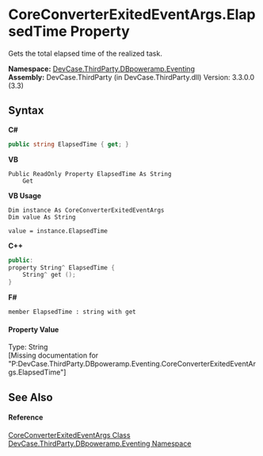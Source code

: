 # CoreConverterExitedEventArgs.ElapsedTime Property 
 

Gets the total elapsed time of the realized task.

**Namespace:**&nbsp;<a href="N_DevCase_ThirdParty_DBpoweramp_Eventing">DevCase.ThirdParty.DBpoweramp.Eventing</a><br />**Assembly:**&nbsp;DevCase.ThirdParty (in DevCase.ThirdParty.dll) Version: 3.3.0.0 (3.3)

## Syntax

**C#**<br />
``` C#
public string ElapsedTime { get; }
```

**VB**<br />
``` VB
Public ReadOnly Property ElapsedTime As String
	Get
```

**VB Usage**<br />
``` VB Usage
Dim instance As CoreConverterExitedEventArgs
Dim value As String

value = instance.ElapsedTime

```

**C++**<br />
``` C++
public:
property String^ ElapsedTime {
	String^ get ();
}
```

**F#**<br />
``` F#
member ElapsedTime : string with get

```


#### Property Value
Type: String<br />\[Missing <value> documentation for "P:DevCase.ThirdParty.DBpoweramp.Eventing.CoreConverterExitedEventArgs.ElapsedTime"\]

## See Also


#### Reference
<a href="T_DevCase_ThirdParty_DBpoweramp_Eventing_CoreConverterExitedEventArgs">CoreConverterExitedEventArgs Class</a><br /><a href="N_DevCase_ThirdParty_DBpoweramp_Eventing">DevCase.ThirdParty.DBpoweramp.Eventing Namespace</a><br />